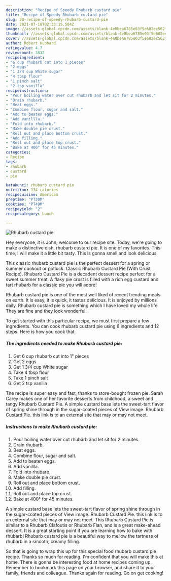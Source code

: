 ```yaml
---
description: "Recipe of Speedy Rhubarb custard pie"
title: "Recipe of Speedy Rhubarb custard pie"
slug: 38-recipe-of-speedy-rhubarb-custard-pie
date: 2021-07-18T02:33:15.504Z
image: //assets-global.cpcdn.com/assets/blank-4e0bea6785e03f5e602ec562f230caae08da540cada707380b4fe1bbebba43da.png
thumbnail: //assets-global.cpcdn.com/assets/blank-4e0bea6785e03f5e602ec562f230caae08da540cada707380b4fe1bbebba43da.png
cover: //assets-global.cpcdn.com/assets/blank-4e0bea6785e03f5e602ec562f230caae08da540cada707380b4fe1bbebba43da.png
author: Robert Hubbard
ratingvalue: 4.7
reviewcount: 3832
recipeingredient:
- "6 cup rhubarb cut into 1 pieces"
- "2 eggs"
- "1 3/4 cup White sugar"
- "4 tbsp flour"
- "1 pinch salt"
- "2 tsp vanilla"
recipeinstructions:
- "Pour boiling water over cut rhubarb and let sit for 2 minutes."
- "Drain rhubarb."
- "Beat eggs."
- "Combine flour, sugar and salt."
- "Add to beaten eggs."
- "Add vanillla."
- "Fold into rhubarb."
- "Make double pie crust."
- "Roll out and place bottom crust."
- "Add filling."
- "Roll out and place top crust."
- "Bake at 400° for 45 minutes."
categories:
- Recipe
tags:
- rhubarb
- custard
- pie

katakunci: rhubarb custard pie 
nutrition: 134 calories
recipecuisine: American
preptime: "PT30M"
cooktime: "PT49M"
recipeyield: "2"
recipecategory: Lunch

---
```



![Rhubarb custard pie](//assets-global.cpcdn.com/assets/blank-4e0bea6785e03f5e602ec562f230caae08da540cada707380b4fe1bbebba43da.png)

Hey everyone, it is John, welcome to our recipe site. Today, we're going to make a distinctive dish, rhubarb custard pie. It is one of my favorites. This time, I will make it a little bit tasty. This is gonna smell and look delicious.

This classic rhubarb custard pie is the perfect dessert for a spring or summer cookout or potluck. Classic Rhubarb Custard Pie (With Crust Recipe). Rhubarb Custard Pie is a decadent dessert recipe perfect for a sweet summer treat. A flaky pie crust is filled with a rich egg custard and tart rhubarb for a classic pie you will adore!

Rhubarb custard pie is one of the most well liked of recent trending meals on earth. It is easy, it is quick, it tastes delicious. It is enjoyed by millions daily. Rhubarb custard pie is something which I have loved my whole life. They are fine and they look wonderful.


To get started with this particular recipe, we must first prepare a few ingredients. You can cook rhubarb custard pie using 6 ingredients and 12 steps. Here is how you cook that.

<!--inarticleads1-->

##### The ingredients needed to make Rhubarb custard pie:

1. Get 6 cup rhubarb cut into 1&#34; pieces
1. Get 2 eggs
1. Get 1 3/4 cup White sugar
1. Take 4 tbsp flour
1. Take 1 pinch salt
1. Get 2 tsp vanilla


The recipe is super easy and fast, thanks to store-bought frozen pie. Sarah Carey makes one of her favorite desserts from childhood, a sweet and tangy Rhubarb Custard Pie. A simple custard base lets the sweet-tart flavor of spring shine through in the sugar-coated pieces of View image. Rhubarb Custard Pie. this link is to an external site that may or may not meet. 

<!--inarticleads2-->

##### Instructions to make Rhubarb custard pie:

1. Pour boiling water over cut rhubarb and let sit for 2 minutes.
1. Drain rhubarb.
1. Beat eggs.
1. Combine flour, sugar and salt.
1. Add to beaten eggs.
1. Add vanillla.
1. Fold into rhubarb.
1. Make double pie crust.
1. Roll out and place bottom crust.
1. Add filling.
1. Roll out and place top crust.
1. Bake at 400° for 45 minutes.


A simple custard base lets the sweet-tart flavor of spring shine through in the sugar-coated pieces of View image. Rhubarb Custard Pie. this link is to an external site that may or may not meet. This Rhubarb Custard Pie is similar to a Rhubarb Clafoutis or Rhubarb Flan, and is a great make-ahead dessert. It is a great starting point if you are learning how to bake with rhubarb! Rhubarb custard pie is a beautiful way to mellow the tartness of rhubarb in a smooth, creamy filling. 

So that is going to wrap this up for this special food rhubarb custard pie recipe. Thanks so much for reading. I'm confident that you will make this at home. There is gonna be interesting food at home recipes coming up. Remember to bookmark this page on your browser, and share it to your family, friends and colleague. Thanks again for reading. Go on get cooking!
